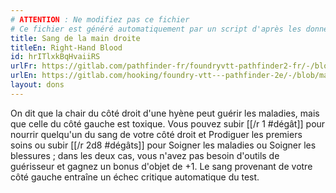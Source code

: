 ```yaml
---
# ATTENTION : Ne modifiez pas ce fichier
# Ce fichier est généré automatiquement par un script d'après les données du module Foundry VTT officiel et de sa traduction
title: Sang de la main droite
titleEn: Right-Hand Blood
id: hrITlxkBqHvaiiRS
urlFr: https://gitlab.com/pathfinder-fr/foundryvtt-pathfinder2-fr/-/blob/master/data/feats/hrITlxkBqHvaiiRS.htm
urlEn: https://gitlab.com/hooking/foundry-vtt---pathfinder-2e/-/blob/master/packs/data/feats.db/right-hand-blood.json
layout: dons
---
```

On dit que la chair du côté droit d'une hyène peut guérir les maladies, mais que celle du côté gauche est toxique. Vous pouvez subir [[/r 1 #dégât]] pour nourrir quelqu'un du sang de votre côté droit et Prodiguer les premiers soins ou subir [[/r 2d8 #dégâts]] pour Soigner les maladies ou Soigner les blessures ; dans les deux cas, vous n'avez pas besoin d'outils de guérisseur et gagnez un bonus d'objet de +1. Le sang provenant de votre côté gauche entraîne un échec critique automatique du test.
